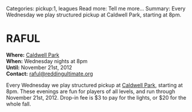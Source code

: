 Categories: pickup:1, leagues
Read more: Tell me more...
Summary: Every Wednesday we play structured pickup at Caldwell Park, starting at 8pm.

# RAFUL

**Where:** [Caldwell Park](/places/caldwell)  
**When:** Wednesday nights at 8pm  
**Until:** November 21st, 2012  
**Contact:** <raful@reddingultimate.org>

Every Wednesday we play structured pickup at [Caldwell Park](/places/caldwell), starting at 8pm.
These evenings are fun for players of all levels, and run through November 21st, 2012.
Drop-in fee is $3 to pay for the lights, or $20 for the whole fall.
